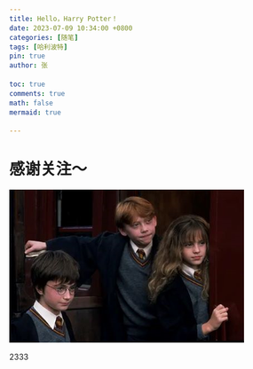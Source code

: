 ```yaml
---
title: Hello，Harry Potter！
date: 2023-07-09 10:34:00 +0800
categories: [随笔]
tags: [哈利波特]
pin: true
author: 张

toc: true
comments: true
math: false
mermaid: true

---
```


# 感谢关注～ 




![image-三人](/assets/blog_res/2021-03-30-hello-world.assets/三人1.png#pic_center) 



2333



